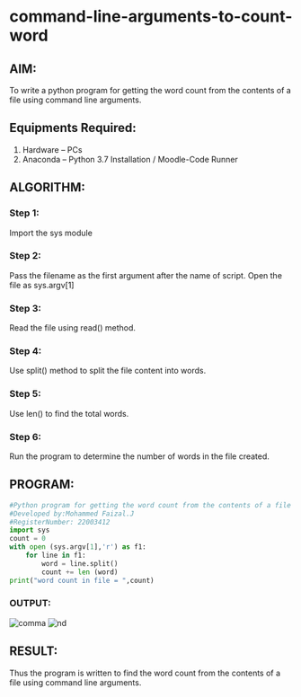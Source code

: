 # command-line-arguments-to-count-word

## AIM:

To write a python program for getting the word count from the contents of a file using command line arguments.

## Equipments Required:
1. Hardware – PCs
2. Anaconda – Python 3.7 Installation / Moodle-Code Runner

## ALGORITHM: 

### Step 1: 

Import the sys module

### Step 2: 

Pass the filename as the first argument after the name of script. Open the file as sys.argv[1]
 
### Step 3: 

Read the file using read() method.

### Step 4:  

Use split() method to split the file content into words.

### Step 5: 

Use len() to find the total words.

### Step 6: 

Run the program to determine the number of words in the file created.

## PROGRAM:

```python
#Python program for getting the word count from the contents of a file using command line arguments.
#Developed by:Mohammed Faizal.J
#RegisterNumber: 22003412
import sys
count = 0
with open (sys.argv[1],'r') as f1:
    for line in f1:
        word = line.split()
        count += len (word)
print("word count in file = ",count)

```

### OUTPUT:
![comma](https://user-images.githubusercontent.com/120553195/214853086-c7c16ab7-8efe-4b4e-b151-f0f487f84a31.png)
![nd](https://user-images.githubusercontent.com/120553195/214853117-e07ba12c-ccbd-4383-822b-7f309869b434.png)




## RESULT:
Thus the program is written to find the word count from the contents of a file using command line arguments.
